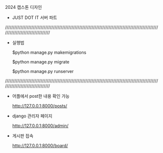 2024 캡스톤 디자인
- JUST DOT IT 서버 파트

////////////////////////////////////////////////////////////////////////////////////////////////////////////////////////////////
- 실행법

  $python manage.py makemigrations

  $python manage.py migrate
  
  $python manage.py runserver

////////////////////////////////////////////////////////////////////////////////////////////////////////////////////////////////
- 어플에서 post한 내용 확인 가능

  http://127.0.0.1:8000/posts/


- django 관리자 페이지

  http://127.0.0.1:8000/admin/


- 게시판 접속  

  http://127.0.0.1:8000/board/

